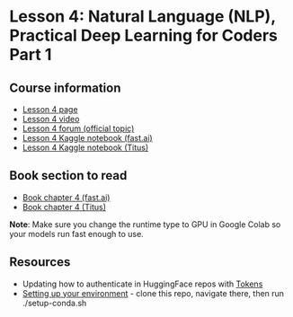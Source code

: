 # Lesson 4: Natural Language (NLP), Practical Deep Learning for Coders Part 1

## Course information
- [Lesson 4 page](https://course.fast.ai/Lessons/lesson4.html)
- [Lesson 4 video](https://www.youtube.com/watch?v=toUgBQv1BT8)
- [Lesson 4 forum (official topic)](https://forums.fast.ai/t/lesson-4-official-topic/96441)
- [Lesson 4 Kaggle notebook (fast.ai)](https://www.kaggle.com/code/jhoward/getting-started-with-nlp-for-absolute-beginners)
- [Lesson 4 Kaggle notebook (Titus)](nlp_for_beginners.ipynb)

## Book section to read
- [Book chapter 4 (fast.ai)](https://colab.research.google.com/github/fastai/fastbook/blob/master/10_nlp.ipynb)
- [Book chapter 4 (Titus)](10_nlp.ipynb)

**Note**: Make sure you change the runtime type to GPU in Google Colab so your models run fast enough to use. 

## Resources
- Updating how to authenticate in HuggingFace repos with [Tokens](https://huggingface.co/blog/password-git-deprecation)
- [Setting up your environment](https://github.com/fastai/fastsetup) - clone this repo, navigate there, then run ./setup-conda.sh


